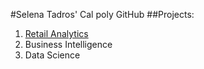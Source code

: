 #Selena Tadros' Cal poly GitHub
##Projects:

1. [Retail Analytics](https://linkmehere.com)
2. Business Intelligence
3. Data Science
